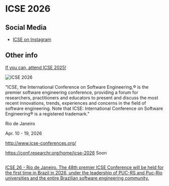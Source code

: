 # ICSE 2026

## Social Media

- [ICSE on Instagram](https://bit.ly/4j0zhPx)

## Other info

[If you can, attend ICSE 2025!](https://conf.researchr.org/home/icse-2025)

![ICSE 2026](https://github.com/user-attachments/assets/debac1ba-2425-4f2b-9b23-a450eadcec8a)


"ICSE, the International Conference on Software Engineering,® is the premier software engineering conference, providing a forum for researchers, practitioners and educators to present and discuss the most recent innovations, trends, experiences and concerns in the field of software engineering. Note that ICSE: International Conference on Software Engineering® is a registered trademark."

Rio de Janeiro

Apr. 10 - 19, 2026


<http://www.icse-conferences.org/>

<https://conf.researchr.org/home/icse-2026> Soon


## 

[ICSE 26 - Rio de Janeiro. The 48th premier ICSE Conference will be held for the first time in Brazil in 2026, under the leadership of PUC-RS and Puc-Rio universities and the entire Brazilian software engineering community.](https://archive.is/4bfsw)
